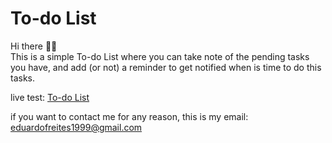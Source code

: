 # To-do List

Hi there 👋🏼  
This is a simple To-do List where you can take note of the pending tasks you have, and add (or not) a reminder to get notified when is time to do this tasks.

live test: [To-do List](https://twentyeight07.github.io/to-do-list/)

if you want to contact me for any reason, this is my email: [eduardofreites1999@gmail.com](mailto:eduardofreites1999@gmail.com)
